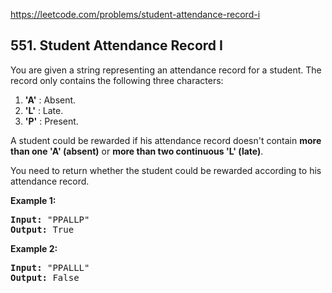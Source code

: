 https://leetcode.com/problems/student-attendance-record-i

## 551. Student Attendance Record I

<div>You are given a string representing an attendance record for a student. The record only contains the following three characters:

<p>
</p><ol>
<li><b>'A'</b> : Absent. </li>
<li><b>'L'</b> : Late.</li>
<li> <b>'P'</b> : Present. </li>
</ol>
<p></p>
<p>
A student could be rewarded if his attendance record doesn't contain <b>more than one 'A' (absent)</b> or <b>more than two continuous 'L' (late)</b>.    </p>
<p>You need to return whether the student could be rewarded according to his attendance record.</p>
<p><b>Example 1:</b><br/>
</p><pre><b>Input:</b> "PPALLP"
<b>Output:</b> True
</pre>
<p></p>
<p><b>Example 2:</b><br/>
</p><pre><b>Input:</b> "PPALLL"
<b>Output:</b> False
</pre>
<p></p>
</div>
